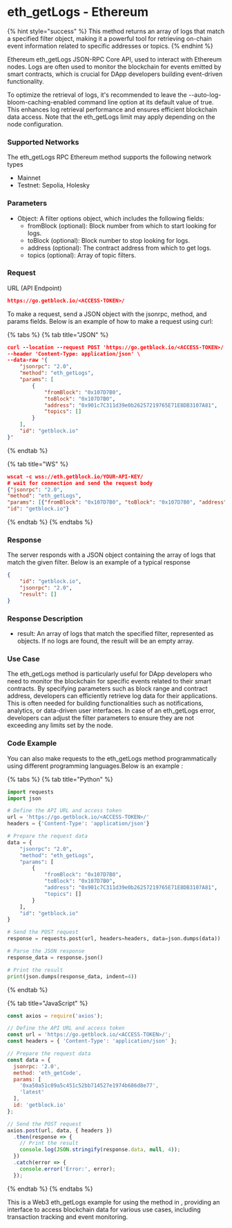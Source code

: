 # eth\_getLogs - Ethereum

{% hint style="success" %}
&#x20;This method returns an array of logs that match a specified filter object, making it a powerful tool for retrieving on-chain event information related to specific addresses or topics.
{% endhint %}

Ethereum eth\_getLogs JSON-RPC Core API, used to interact with Ethereum nodes. Logs are often used to monitor the blockchain for events emitted by smart contracts, which is crucial for DApp developers building event-driven functionality.

To optimize the retrieval of logs, it's recommended to leave the --auto-log-bloom-caching-enabled command line option at its default value of true. This enhances log retrieval performance and ensures efficient blockchain data access. Note that the eth\_getLogs limit may apply depending on the node configuration.

### Supported Networks

The eth\_getLogs RPC Ethereum method supports the following network types

* Mainnet
* Testnet: Sepolia, Holesky

### Parameters

* Object: A filter options object, which includes the following fields:
  * fromBlock (optional): Block number from which to start looking for logs.
  * toBlock (optional): Block number to stop looking for logs.
  * address (optional): The contract address from which to get logs.
  * topics (optional): Array of topic filters.

### Request&#x20;

URL (API Endpoint)

```json
https://go.getblock.io/<ACCESS-TOKEN>/
```

To make a request, send a JSON object with the jsonrpc, method, and params fields. Below is an example of how to make a request using curl:

{% tabs %}
{% tab title="JSON" %}
```json
curl --location --request POST 'https://go.getblock.io/<ACCESS-TOKEN>/' \
--header 'Content-Type: application/json' \
--data-raw '{
    "jsonrpc": "2.0",
    "method": "eth_getLogs",
    "params": [
        {
            "fromBlock": "0x107D7B0",
            "toBlock": "0x107D7B0",
            "address": "0x901c7C311d39e0b26257219765E71E8DB3107A81",
            "topics": []
        }
    ],
    "id": "getblock.io"
}'
```
{% endtab %}

{% tab title="WS" %}
```json
wscat -c wss://eth.getblock.io/YOUR-API-KEY/ 
# wait for connection and send the request body 
{"jsonrpc": "2.0",
"method": "eth_getLogs",
"params": [{"fromBlock": "0x107D7B0", "toBlock": "0x107D7B0", "address": "0x901c7C311d39e0b26257219765E71E8DB3107A81", "topics": []}],
"id": "getblock.io"}
```
{% endtab %}
{% endtabs %}

### Response&#x20;

The server responds with a JSON object containing the array of logs that match the given filter. Below is an example of a typical response

```json
{
    "id": "getblock.io",
    "jsonrpc": "2.0",
    "result": []
}
```

### Response Description

* result: An array of logs that match the specified filter, represented as objects. If no logs are found, the result will be an empty array.

### Use Case

The eth\_getLogs method is particularly useful for DApp developers who need to monitor the blockchain for specific events related to their smart contracts. By specifying parameters such as block range and contract address, developers can efficiently retrieve log data for their applications. This is often needed for building functionalities such as notifications, analytics, or data-driven user interfaces. In case of an eth\_getLogs error, developers can adjust the filter parameters to ensure they are not exceeding any limits set by the node.

### Code Example

You can also make requests to the eth\_getLogs method programmatically using different programming languages.Below is an example :

{% tabs %}
{% tab title="Python" %}
```python
import requests
import json

# Define the API URL and access token
url = 'https://go.getblock.io/<ACCESS-TOKEN>/'
headers = {'Content-Type': 'application/json'}

# Prepare the request data
data = {
    "jsonrpc": "2.0",
    "method": "eth_getLogs",
    "params": [
        {
            "fromBlock": "0x107D7B0",
            "toBlock": "0x107D7B0",
            "address": "0x901c7C311d39e0b26257219765E71E8DB3107A81",
            "topics": []
        }
    ],
    "id": "getblock.io"
}

# Send the POST request
response = requests.post(url, headers=headers, data=json.dumps(data))

# Parse the JSON response
response_data = response.json()

# Print the result
print(json.dumps(response_data, indent=4))

```
{% endtab %}

{% tab title="JavaScript" %}
```javascript
const axios = require('axios');

// Define the API URL and access token
const url = 'https://go.getblock.io/<ACCESS-TOKEN>/';
const headers = { 'Content-Type': 'application/json' };

// Prepare the request data
const data = {
  jsonrpc: '2.0',
  method: 'eth_getCode',
  params: [
    '0xa50a51c09a5c451c52bb714527e1974b686d8e77',
    'latest'
  ],
  id: 'getblock.io'
};

// Send the POST request
axios.post(url, data, { headers })
  .then(response => {
    // Print the result
    console.log(JSON.stringify(response.data, null, 4));
  })
  .catch(error => {
    console.error('Error:', error);
  });

```
{% endtab %}
{% endtabs %}

This is a Web3 eth\_getLogs example for using the method in , providing an interface to access blockchain data for various use cases, including transaction tracking and event monitoring.
